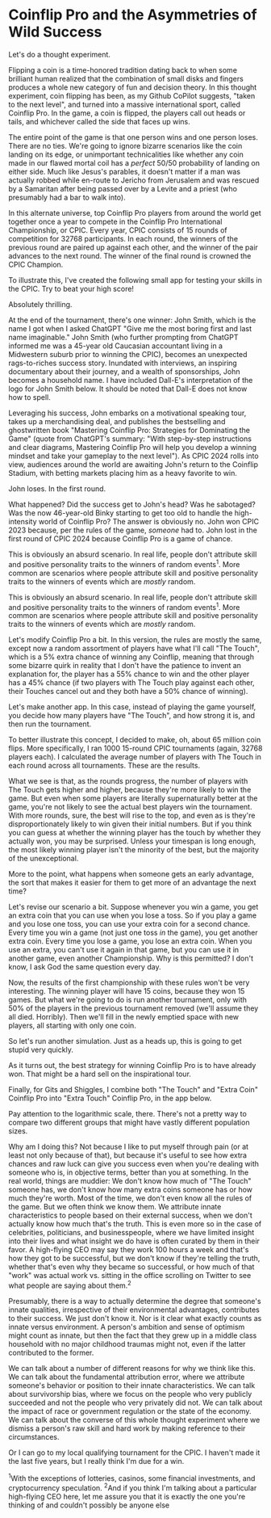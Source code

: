 # Coinflip Pro and the Asymmetries of Wild Success

Let's do a thought experiment.

Flipping a coin is a time-honored tradition dating back to when some brilliant human realized that the combination of small disks and fingers produces a whole new category of fun and decision theory. In this thought experiment, coin flipping has been, as my Github CoPilot suggests, "taken to the next level", and turned into a massive international sport, called Coinflip Pro. In the game, a coin is flipped, the players call out heads or tails, and whichever called the side that faces up wins.

The entire point of the game is that one person wins and one person loses. There are no ties. We're going to ignore bizarre scenarios like the coin landing on its edge, or unimportant technicalities like whether any coin made in our flawed mortal coil has a *perfect* 50/50 probability of landing on either side. Much like Jesus's parables, it doesn't matter if a man was actually robbed while en-route to Jericho from Jerusalem and was rescued by a Samaritan after being passed over by a Levite and a priest (who presumably had a bar to walk into).

In this alternate universe, top Coinflip Pro players from around the world get together once a year to compete in the Coinflip Pro International Championship, or CPIC. Every year, CPIC consists of 15 rounds of competition for 32768 participants. In each round, the winners of the previous round are paired up against each other, and the winner of the pair advances to the next round. The winner of the final round is crowned the CPIC Champion.

To illustrate this, I've created the following small app for testing your skills in the CPIC. Try to beat your high score!

<CoinflipProGame />

Absolutely thrilling.

At the end of the tournament, there's one winner: John Smith, which is the name I got when I asked ChatGPT "Give me the most boring first and last name imaginable." John Smith (who further prompting from ChatGPT informed me was a 45-year old Caucasian accountant living in a Midwestern suburb prior to winning the CPIC), becomes an unexpected rags-to-riches success story. Inundated with interviews, an inspiring documentary about their journey, and a wealth of sponsorships, John becomes a household name. I have included Dall-E's interpretation of the logo for John Smith below. It should be noted that Dall-E does not know how to spell.

<JohnSmithLogo />

Leveraging his success, John embarks on a motivational speaking tour, takes up a merchandising deal, and publishes the bestselling and ghostwritten book "Mastering Coinflip Pro: Strategies for Dominating the Game" (quote from ChatGPT's summary: "With step-by-step instructions and clear diagrams, Mastering Coinflip Pro will help you develop a winning mindset and take your gameplay to the next level"). As CPIC 2024 rolls into view, audiences around the world are awaiting John's return to the Coinflip Stadium, with betting markets placing him as a heavy favorite to win.

John loses. In the first round.

What happened? Did the success get to John's head? Was he sabotaged? Was the now 46-year-old Binky starting to get too old to handle the high-intensity world of Coinflip Pro? The answer is obviously no. John won CPIC 2023 because, per the rules of the game, *someone* had to. John lost in the first round of CPIC 2024 because Coinflip Pro is a game of chance.

This is obviously an absurd scenario. In real life, people don't attribute skill and positive personality traits to the winners of random events<sup>1</sup>. More common are scenarios where people attribute skill and positive personality traits to the winners of events which are *mostly* random.

This is obviously an absurd scenario. In real life, people don't attribute skill and positive personality traits to the winners of random events<sup>1</sup>. More common are scenarios where people attribute skill and positive personality traits to the winners of events which are *mostly* random.

Let's modify Coinflip Pro a bit. In this version, the rules are mostly the same, except now a random assortment of players have what I'll call "The Touch", which is a 5% extra chance of winning any Coinflip, meaning that through some bizarre quirk in reality that I don't have the patience to invent an explanation for, the player has a 55% chance to win and the other player has a 45% chance (if two players with The Touch play against each other, their Touches cancel out and they both have a 50% chance of winning).

Let's make another app. In this case, instead of playing the game yourself, you decide how many players have "The Touch", and how strong it is, and then run the tournament.

 <CoinflipProTotal extraCoinsEnabled={false} touchEnabled={true} />

To better illustrate this concept, I decided to make, oh, about 65 million coin flips. More specifically, I ran 1000 15-round CPIC tournaments (again, 32768 players each). I calculated the average number of players with The Touch in each round across all tournaments. These are the results.

<AverageProportionTouchGraph/>

What we see is that, as the rounds progress, the number of players with The Touch gets higher and higher, because they're more likely to win the game. But even when some players are literally supernaturally better at the game, you're not likely to see the actual best players win the tournament. With more rounds, sure, the best will rise to the top, and even as is they're disproportionately likely to win given their initial numbers. But if you think you can guess at whether the winning player has the touch by whether they actually won, you may be surprised. Unless your timespan is long enough, the most likely winning player isn't the minority of the best, but the majority of the unexceptional.

More to the point, what happens when someone gets an early advantage, the sort that makes it easier for them to get more of an advantage the next time?

Let's revise our scenario a bit. Suppose whenever you win a game, you get an extra coin that you can use when you lose a toss. So if you play a game and you lose one toss, you can use your extra coin for a second chance. Every time you win a game (not just one toss *in* the game), you get another extra coin. Every time you lose a game, you lose an extra coin. When you use an extra, you can't use it again in that game, but you can use it in another game, even another Championship. Why is this permitted? I don't know, I ask God the same question every day.

Now, the results of the first championship with these rules won't be very interesting. The winning player will have 15 coins, because they won 15 games. But what we're going to do is run another tournament, only with 50% of the players in the previous tournament removed (we'll assume they all died. Horribly). Then we'll fill in the newly emptied space with new players, all starting with only one coin.

So let's run another simulation. Just as a heads up, this is going to get stupid very quickly.

<CoinflipProTotal extraCoinsEnabled={true} touchEnabled={false} />

As it turns out, the best strategy for winning Coinflip Pro is to have already won. That might be a hard sell on the inspirational tour.

Finally, for Gits and Shiggles, I combine both "The Touch" and "Extra Coin" Coinflip Pro into "Extra Touch" Coinflip Pro, in the app below.

<CoinflipProTotal extraCoinsEnabled={true} touchEnabled={true} />

Pay attention to the logarithmic scale, there. There's not a pretty way to compare two different groups that might have vastly different population sizes.

Why am I doing this? Not because I like to put myself through pain (or at least not only because of that), but because it's useful to see how extra chances and raw luck can give you success even when you're dealing with someone who is, in objective terms, better than you at something. In the real world, things are muddier: We don't know how much of "The Touch" someone has, we don't know how many extra coins someone has or how much they're worth. Most of the time, we don't even know all the rules of the game. But we often think we know them. We attribute innate characteristics to people based on their external success, when we don't actually know how much that's the truth. This is even more so in the case of celebrities, politicians, and businesspeople, where we have limited insight into their lives and what insight we do have is often curated by them in their favor. A high-flying CEO may say they work 100 hours a week and that's how they got to be successful, but we don't know if they're telling the truth, whether that's even why they became so successful, or how much of that "work" was actual work vs. sitting in the office scrolling on Twitter to see what people are saying about them.<sup>2</sup>

Presumably, there is a way to actually determine the degree that someone's innate qualities, irrespective of their environmental advantages, contributes to their success. We just don't know it. Nor is it clear what exactly counts as innate versus environment. A person's ambition and sense of optimism might count as innate, but then the fact that they grew up in a middle class household with no major childhood traumas might not, even if the latter contributed to the former.

We can talk about a number of different reasons for why we think like this. We can talk about the fundamental attribution error, where we attribute someone's behavior or position to their innate characteristics. We can talk about survivorship bias, where we focus on the people who very publicly succeeded and not the people who very privately did not. We can talk about the impact of race or government regulation or the state of the economy. We can talk about the converse of this whole thought experiment where we dismiss a person's raw skill and hard work by making reference to their circumstances.

Or I can go to my local qualifying tournament for the CPIC. I haven't made it the last five years, but I really think I'm due for a win.

<Footnote><sup>1</sup>With the exceptions of lotteries, casinos, some financial investments, and cryptocurrency speculation.</Footnote>
<Footnote><sup>2</sup>And if you think I'm talking about a particular high-flying CEO here, let me assure you that it is exactly the one you're thinking of and couldn't possibly be anyone else</Footnote>